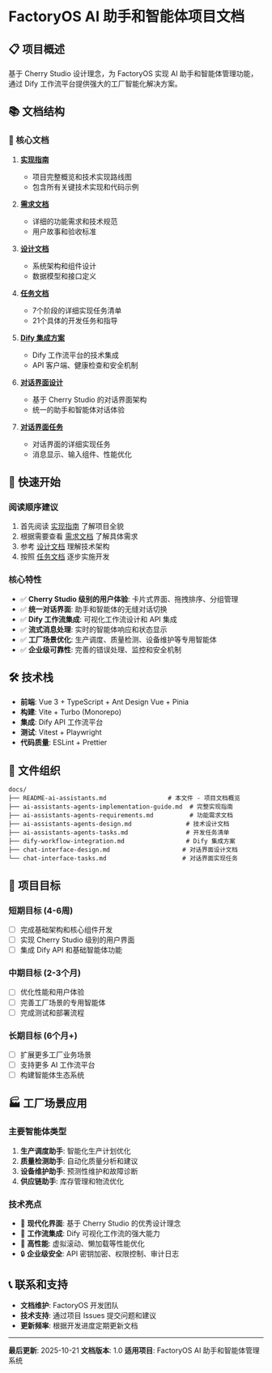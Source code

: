 # FactoryOS AI 助手和智能体项目文档

## 📋 项目概述

基于 Cherry Studio 设计理念，为 FactoryOS 实现 AI 助手和智能体管理功能，通过 Dify 工作流平台提供强大的工厂智能化解决方案。

## 📚 文档结构

### 🎯 核心文档

1. **[实现指南](ai-assistants-agents-implementation-guide.md)**
   - 项目完整概览和技术实现路线图
   - 包含所有关键技术实现和代码示例

2. **[需求文档](ai-assistants-agents-requirements.md)**
   - 详细的功能需求和技术规范
   - 用户故事和验收标准

3. **[设计文档](ai-assistants-agents-design.md)**
   - 系统架构和组件设计
   - 数据模型和接口定义

4. **[任务文档](ai-assistants-agents-tasks.md)**
   - 7个阶段的详细实现任务清单
   - 21个具体的开发任务和指导

5. **[Dify 集成方案](dify-workflow-integration.md)**
   - Dify 工作流平台的技术集成
   - API 客户端、健康检查和安全机制

6. **[对话界面设计](chat-interface-design.md)**
   - 基于 Cherry Studio 的对话界面架构
   - 统一的助手和智能体对话体验

7. **[对话界面任务](chat-interface-tasks.md)**
   - 对话界面的详细实现任务
   - 消息显示、输入组件、性能优化

## 🚀 快速开始

### 阅读顺序建议

1. 首先阅读 [实现指南](ai-assistants-agents-implementation-guide.md) 了解项目全貌
2. 根据需要查看 [需求文档](ai-assistants-agents-requirements.md) 了解具体需求
3. 参考 [设计文档](ai-assistants-agents-design.md) 理解技术架构
4. 按照 [任务文档](ai-assistants-agents-tasks.md) 逐步实施开发

### 核心特性

- ✅ **Cherry Studio 级别的用户体验**: 卡片式界面、拖拽排序、分组管理
- ✅ **统一对话界面**: 助手和智能体的无缝对话切换
- ✅ **Dify 工作流集成**: 可视化工作流设计和 API 集成
- ✅ **流式消息处理**: 实时的智能体响应和状态显示
- ✅ **工厂场景优化**: 生产调度、质量检测、设备维护等专用智能体
- ✅ **企业级可靠性**: 完善的错误处理、监控和安全机制

## 🛠️ 技术栈

- **前端**: Vue 3 + TypeScript + Ant Design Vue + Pinia
- **构建**: Vite + Turbo (Monorepo)
- **集成**: Dify API 工作流平台
- **测试**: Vitest + Playwright
- **代码质量**: ESLint + Prettier

## 📁 文件组织

```
docs/
├── README-ai-assistants.md                 # 本文件 - 项目文档概览
├── ai-assistants-agents-implementation-guide.md  # 完整实现指南
├── ai-assistants-agents-requirements.md          # 功能需求文档
├── ai-assistants-agents-design.md               # 技术设计文档
├── ai-assistants-agents-tasks.md                # 开发任务清单
├── dify-workflow-integration.md                 # Dify 集成方案
├── chat-interface-design.md                    # 对话界面设计文档
└── chat-interface-tasks.md                     # 对话界面实现任务
```

## 🎯 项目目标

### 短期目标 (4-6周)

- [ ] 完成基础架构和核心组件开发
- [ ] 实现 Cherry Studio 级别的用户界面
- [ ] 集成 Dify API 和基础智能体功能

### 中期目标 (2-3个月)

- [ ] 优化性能和用户体验
- [ ] 完善工厂场景的专用智能体
- [ ] 完成测试和部署流程

### 长期目标 (6个月+)

- [ ] 扩展更多工厂业务场景
- [ ] 支持更多 AI 工作流平台
- [ ] 构建智能体生态系统

## 🏭 工厂场景应用

### 主要智能体类型

1. **生产调度助手**: 智能化生产计划优化
2. **质量检测助手**: 自动化质量分析和建议
3. **设备维护助手**: 预测性维护和故障诊断
4. **供应链助手**: 库存管理和物流优化

### 技术亮点

- 🎨 **现代化界面**: 基于 Cherry Studio 的优秀设计理念
- 🤖 **工作流集成**: Dify 可视化工作流的强大能力
- 🚀 **高性能**: 虚拟滚动、懒加载等性能优化
- 🔒 **企业级安全**: API 密钥加密、权限控制、审计日志

## 📞 联系和支持

- **文档维护**: FactoryOS 开发团队
- **技术支持**: 通过项目 Issues 提交问题和建议
- **更新频率**: 根据开发进度定期更新文档

---

**最后更新**: 2025-10-21 **文档版本**: 1.0 **适用项目**: FactoryOS AI 助手和智能体管理系统
